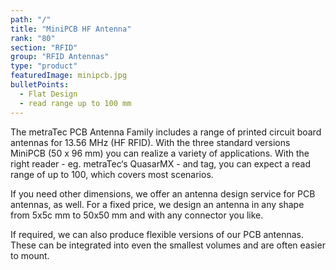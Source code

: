 ```yaml
---
path: "/"
title: "MiniPCB HF Antenna"
rank: "80"
section: "RFID"
group: "RFID Antennas"
type: "product"
featuredImage: minipcb.jpg
bulletPoints:
  - Flat Design
  - read range up to 100 mm
---
```

The metraTec PCB Antenna Family includes a range of printed circuit board antennas for 13.56 MHz (HF RFID). With the three standard versions MiniPCB (50 x 96 mm) you can realize a variety of applications. With the right reader - eg. metraTec‘s QuasarMX - and tag, you can expect a read range of up to 100, which covers most scenarios.

If you need other dimensions, we offer an antenna design service for PCB antennas, as well. For a fixed price, we design an antenna in any shape from 5x5c mm to 50x50 mm and with any connector you like.

If required, we can also produce flexible versions of our PCB antennas. These can be integrated into even the smallest volumes and are often easier to mount.
